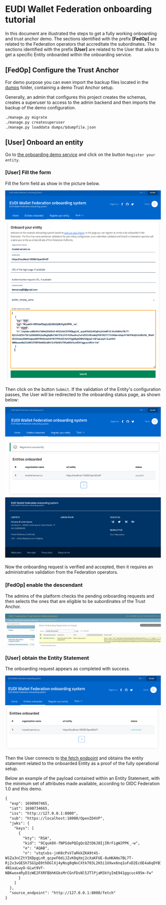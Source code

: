# EUDI Wallet Federation onboarding tutorial


In this document are illustrated the steps to get a fully working onboarding and trust anchor demo.
The sections identified with the prefix **[FedOp]** are related to the Federation operators that 
accreditate the subordinates. The sections identified with the prefix **[User]** are 
related to the User that asks to get a specific Entity onboarded within the onboarding service.

## [FedOp] Configure the Trust Anchor

For demo purpose you can even import the backup files located in the [dumps](dumps) 
folder, containing a demo Trust Anchor setup.

Generally, an admin that configures this project creates the schemas, creates a superuser to access to the admin backend and then imports the backup of the demo configuration.
````
./manage.py migrate
./manage.py createsuperuser
./manage.py loaddata dumps/$dumpfile.json
````

## [User] Onboard an entity

Go to [the onboarding demo service](127.0.0.1:8000/onboarding/landing) and click
on the button `Register your entity`.

### [User] Fill the form

Fill the form field as show in the picture below.

![rp-onb](onb1.png)

Then click on the button `Submit`. If the validation of the Entity's configuration passes,
the User will be redirected to the onboarding status page, as shown below:

![rp-onb2](onb2.png)
 
Now the onboarding request is verified and accepted, then it requires an 
administrative validation from the Federation operators.

### [FedOp] enable the descendant

The admins of the platform checks the pending onboarding requests and then
selects the ones that are eligible to be subordinates of the Trust Anchor.

![rp-onb](onb3.png)

### [User] obtain the Entity Statement

The onboarding request appears as completed with success.

![rp-onb](onb4.png)

Then the User connects to 
[the fetch endpoint](http://127.0.0.1:8000/fetch?sub=https://localhost:10000/OpenID4VP&anchor=http://127.0.0.1:8000)
and obtains the entity statement related to the onboarded Entity as a proof of the fully operational setup.

Below an example of the payload contained within an Entity Statement, with the minimum set of attributes made available, according to OIDC Federation 1.0 and this demo.

````
{
  "exp": 1690907465,
  "iat": 1690734665,
  "iss": "http://127.0.0.1:8000",
  "sub": "https://localhost:10000/OpenID4VP",
  "jwks": {
    "keys": [
      {
        "kty": "RSA",
        "kid": "9Cquk0X-fNPSdePQIgQcQZtD6J0IjIRrFigW2PPK_-w",
        "e": "AQAB",
        "n": "utqtxbs-jnK0cPsV7aRkkZKA9t4S-WSZa3nCZtYIKDpgLnR_qcpeF0diJZvKOqXmj2cXaKFUE-8uHKAHo7BL7T-Rj2x3vGESh7SG1pE0thDGlXj4yNsg0qNvCXtk703L2H3i1UXwx6nq1uFxD2EcOE4a6qDYBI16Zl71TUZktJwmOejoHl16CPWqDLGo9GUSk_MmHOV20m4wXWkB4qbvpWVY8H6b2a0rB1B1YPOs5ZLYarSYZgjDEg6DMtZ4NgiwZ-4N1aaLwyO-GLwt9Vf-NBKwoxeRyD3zWE2FXRFBbhKGksMrCGnFDsNl5JTlPjaM3kYyImE941ggcuc495m-Fw"
      }
    ]
  },
  "source_endpoint": "http://127.0.0.1:8000/fetch"
}
````


